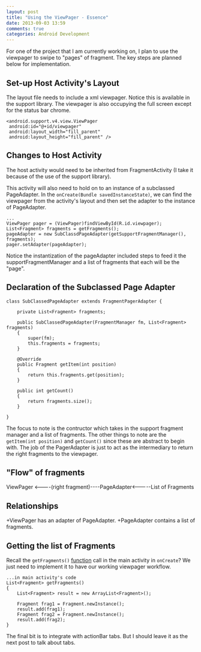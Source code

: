 ```yaml
---
layout: post
title: "Using the ViewPager - Essence"
date: 2013-09-03 13:59
comments: true
categories: Android Development
---
```

For one of the project that I am currently working on, I plan to use the viewpager to swipe to 
"pages" of fragment. The key steps are planned below for implementation.

Set-up Host Activity's Layout
------------------------------

The layout file needs to include a xml viewpager. Notice this is available in the support library.
The viewpager is also occupying the full screen except for the status bar chrome.
	
	<android.support.v4.view.ViewPager
     android:id="@+id/viewpager"
     android:layout_width="fill_parent"
     android:layout_height="fill_parent" />
     
Changes to Host Activity
-------------------------

The host activity would need to be inherited from FragmentActivity (I take it because of the use
of the support library).

This activity will also need to hold on to an instance of a subclassed PageAdapter. In the 
`onCreate(Bundle savedInstanceState)`, we can find the viewpager from the activity's layout and 
then set the adapter to the instance of PageAdapter.

	...
	ViewPager pager = (ViewPager)findViewById(R.id.viewpager);
	List<Fragment> fragments = getFragments();
	pageAdapter = new SubClassdPageAdapter(getSupportFragmentManager(), fragments);
	pager.setAdapter(pageAdapter);
	
<a href id="getFragments"></a>
Notice the instantization of the pageAdapter included steps to feed it the supportFragmentManager and a
list of fragments that each will be the "page".

Declaration of the Subclassed Page Adapter
-------------------------------------------

	class SubClassedPageAdapter extends FragmentPagerAdapter {
	
		private List<Fragment> fragments;
		
		public SubClassedPageAdapter(FragmentManager fm, List<Fragment> fragments)
		{
			super(fm);
			this.fragments = fragments;
		}
		
		@Override
		public Fragment getItem(int position)
		{
			return this.fragments.get(position);
		}
		
		public int getCount()
		{
			return fragments.size();
		}
		
	}

The focus to note is the contructor which takes in the support fragment manager and a list of fragments.
The other things to note are the `getItem(int position)` and `getCount()` since these are abstract
to begin with. The job of the PagerAdapter is just to act as the intermediary to return the 
right fragments to the viewpager.


"Flow" of fragments
------------------
ViewPager <----(right fragment)----PageAdapter<-----List of Fragments 
	
Relationships
------------
	
+ViewPager has an adapter of PageAdapter. 
+PageAdapter contains a list of fragments.
	
Getting the list of Fragments
-----------------------------
Recall the `getFragments()` [function](#getFragments) call in the main activity in `onCreate`?
We just need to implement it to have our working viewpager workflow.

	...in main activity's code
	List<Fragment> getFragments()
	{
		List<Fragment> result = new ArrayList<Fragment>();
		
		Fragment frag1 = Fragment.newInstance();
		result.add(frag1);
		Fragment frag2 = Fragment.newInstance();
		result.add(frag2);
	}
	
The final bit is to integrate with actionBar tabs. But I should leave it as the next post to talk about tabs.
